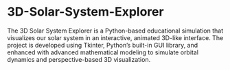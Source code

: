 # 3D-Solar-System-Explorer
The 3D Solar System Explorer is a Python-based educational simulation that  visualizes our solar system in an interactive, animated 3D-like interface. The project is  developed using Tkinter, Python’s built-in GUI library, and enhanced with advanced  mathematical modeling to simulate orbital dynamics and perspective-based 3D  visualization. 
